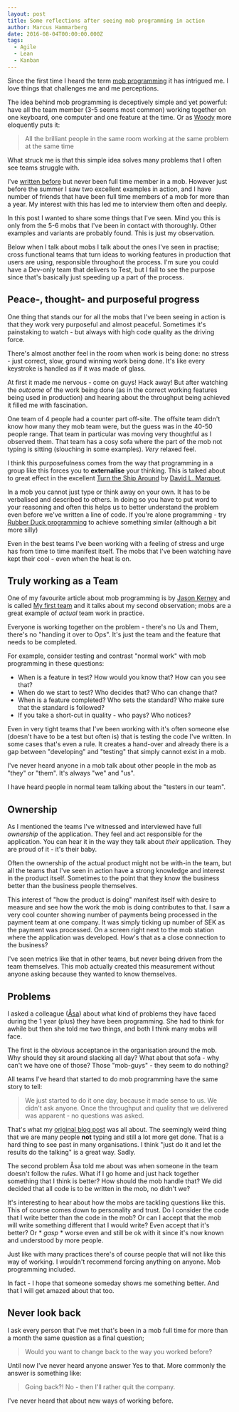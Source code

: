 ```yaml
---
layout: post
title: Some reflections after seeing mob programming in action
author: Marcus Hammarberg
date: 2016-08-04T00:00:00.000Z
tags:
  - Agile
  - Lean
  - Kanban
---
```


Since the first time I heard the term [mob programming](https://en.wikipedia.org/wiki/Mob_programming) it has intrigued me. I love things that challenges me and me perceptions.

The idea behind mob programming is deceptively simple and yet powerful: have all the team member (3-5 seems most common) working together on one keyboard, one computer and one feature at the time. Or as [Woody](https://twitter.com/WoodyZuill) more eloquently puts it:

> All the brilliant people in the same room working at the same problem at the same time

What struck me is that this simple idea solves many problems that I often see teams struggle with.

I've [written before](http://codebetter.com/marcushammarberg/2013/08/06/mob-programming/) but never been full time member in a mob. However just before the summer I saw two excellent examples in action, and I have number of friends that have been full time members of a mob for more than a year. My interest with this has led me to interview them often and deeply.

In this post I wanted to share some things that I've seen. Mind you this is only from the 5-6 mobs that I've been in contact with thoroughly. Other examples and variants are probably found. This is just my observation.

<!-- excerpt-end -->

Below when I talk about mobs I talk about the ones I've seen in practise; cross functional teams that turn ideas to working features in production that users are using, responsible throughout the process. I'm sure you could have a Dev-only team that delivers to Test, but I fail to see the purpose since that's basically just speeding up a part of the process.

## Peace-, thought- and purposeful progress

One thing that stands our for all the mobs that I've been seeing in action is that they work very purposeful and almost peaceful. Sometimes it's painstaking to watch - but always with high code quality as the driving force.

There's almost another feel in the room when work is being done: no stress - just correct, slow, ground winning work being done. It's like every keystroke is handled as if it was made of glass.

At first it made me nervous - come on guys! Hack away! But after watching the *outcome* of the work being done (as in the correct working features being used in production) and hearing about the throughput being achieved it filled me with fascination.

One team of 4 people had a counter part off-site. The offsite team didn't know how many they mob team were, but the guess was in the 40-50 people range. That team in particular was moving very thoughtful as I observed them. That team has a cosy sofa where the part of the mob not typing is sitting (slouching in some examples). *Very* relaxed feel.

I think this purposefulness comes from the way that programming in a group like this forces you to **externalise** your thinking. This is talked about to great effect in the excellent [Turn the Ship Around](https://www.amazon.com/Turn-Ship-Around-Turning-Followers/dp/1591846404) by [David L. Marquet](https://twitter.com/ldavidmarquet).

In a mob you cannot just type or think away on your own. It has to be verbalised and described to others. In doing so you have to put word to your reasoning and often this helps us to better understand the problem even before we've written a line of code. If you're alone programming - try [Rubber Duck programming](http://www.rubberduckdebugging.com/) to achieve something similar (although a bit more silly)

Even in the best teams I've been working with a feeling of stress and urge has from time to time manifest itself. The mobs that I've been watching have kept their cool - even when the heat is on.

## Truly working as a Team

One of my favourite article about mob programming is by [Jason Kerney](http://jason.teamkerney.com/) and is called [My first team](https://www.agilealliance.org/wp-content/uploads/2016/07/Mob-Programming-My-first-team.pdf) and it talks about my second observation; mobs are a great example of *actual* team work in practice.

Everyone is working together on the problem - there's no Us and Them, there's no "handing it over to Ops". It's just the team and the feature that needs to be completed.

For example, consider testing and contrast "normal work" with mob programming in these questions:

* When is a feature in test? How would you know that? How can you see that?
* When do we start to test? Who decides that? Who can change that?
* When is a feature completed? Who sets the standard? Who make sure that the standard is followed?
* If you take a short-cut in quality - who pays? Who notices?

Even in very tight teams that I've been working with it's often someone else (doesn't have to be a test but often is) that is testing the code I've written. In some cases that's even a rule. It creates a hand-over and already there is a gap between "developing" and "testing" that simply cannot exist in a mob.

I've never heard anyone in a mob talk about other people in the mob as "they" or "them". It's always "we" and "us".

I have heard people in normal team talking about the "testers in our team".

## Ownership

As I mentioned the teams I've witnessed and interviewed have full *ownership* of the application. They feel and act responsible for the application. You can hear it in the way they talk about *their* application. They are proud of it - it's their baby.

Often the ownership of the actual product might not be with-in the team, but all the teams that I've seen in action have a strong knowledge and interest in the product itself. Sometimes to the point that they know the business better than the business people themselves.

This interest of "how the product is doing" manifest itself with desire to measure and see how the work the mob is doing contributes to that. I saw a very cool counter showing number of payments being processed in the payment team at one company. It was simply ticking up number of SEK as the payment was processed. On a screen right next to the mob station where the application was developed. How's that as a close connection to the business?

I've seen metrics like that in other teams, but never being driven from the team themselves. This mob actually created this measurement without anyone asking because they wanted to know themselves.

## Problems

I asked a colleague ([Åsa](https://twitter.com/_asa)) about what kind of problems they have faced during the 1 year (plus) they have been programming. She had to think for awhile but then she told me two things, and both I think many mobs will face.

The first is the obvious acceptance in the organisation around the mob. Why should they sit around slacking all day? What about that sofa - why can't we have one of those? Those "mob-guys" - they seem to do nothing?

All teams I've heard that started to do mob programming have the same story to tell:

> We just started to do it one day, because it made sense to us. We didn't ask anyone. Once the throughput and quality that we delivered was apparent - no questions was asked.

That's what my [original blog post](http://codebetter.com/marcushammarberg/2013/08/06/mob-programming/) was all about. The seemingly weird thing that we are many people **not** typing and still a lot more get done. That is a hard thing to see past in many organisations. I think "just do it and let the results do the talking" is a great way. Sadly.

The second problem Åsa told me about was when someone in the team doesn't follow the *rules*. What if I go home and just hack together something that I think is better? How should the mob handle that? We did decided that all code is to be written in the mob, no didn't we?

It's interesting to hear about how the mobs are tackling questions like this. This of course comes down to personality and trust. Do I consider the code that I write better than the code in the mob? Or can I accept that the mob will write something different that I would write? Even accept that it's better? Or * *gasp* * worse even and still be ok with it since it's now known and understood by more people.

Just like with many practices there's of course people that will not like this way of working. I wouldn't recommend forcing anything on anyone. Mob programming included.

In fact - I hope that someone someday shows me something better. And that I will get amazed about that too.

## Never look back

I ask every person that I've met that's been in a mob full time for more than a month the same question as a final question;

> Would you want to change back to the way you worked before?

Until now I've never heard anyone answer Yes to that. More commonly the answer is something like:

> Going back?! No - then I'll rather quit the company. 

I've never heard that about new ways of working before.